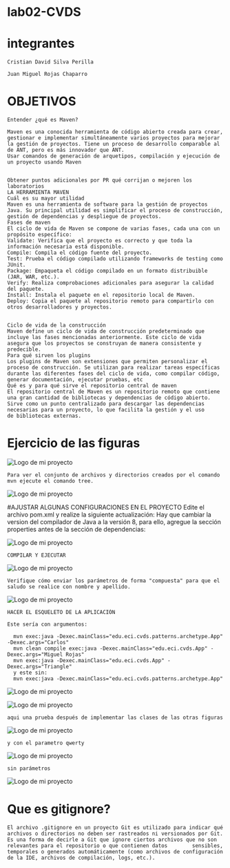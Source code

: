 # lab02-CVDS
# integrantes 
    Cristian David Silva Perilla
  
    Juan Miguel Rojas Chaparro 
  
# OBJETIVOS
    Entender ¿qué es Maven?
    
    Maven es una conocida herramienta de código abierto creada para crear, gestionar e implementar simultáneamente varios proyectos para mejorar la gestión de proyectos. Tiene un proceso de desarrollo comparable al de ANT, pero es más innovador que ANT.
    Usar comandos de generación de arquetipos, compilación y ejecución de un proyecto usando Maven
    
    
    Obtener puntos adicionales por PR qué corrijan o mejoren los laboratorios
    LA HERRAMIENTA MAVEN
    Cuál es su mayor utilidad
    Maven es una herramienta de software para la gestión de proyectos Java. Su principal utilidad es simplificar el proceso de construcción, gestión de dependencias y despliegue de proyectos.
    Fases de maven
    El ciclo de vida de Maven se compone de varias fases, cada una con un propósito específico:
    Validate: Verifica que el proyecto es correcto y que toda la información necesaria está disponible.
    Compile: Compila el código fuente del proyecto.
    Test: Prueba el código compilado utilizando frameworks de testing como JUnit.
    Package: Empaqueta el código compilado en un formato distribuible (JAR, WAR, etc.).
    Verify: Realiza comprobaciones adicionales para asegurar la calidad del paquete.
    Install: Instala el paquete en el repositorio local de Maven.
    Deploy: Copia el paquete al repositorio remoto para compartirlo con otros desarrolladores y proyectos.
    
    
    Ciclo de vida de la construcción
    Maven define un ciclo de vida de construcción predeterminado que incluye las fases mencionadas anteriormente. Este ciclo de vida asegura que los proyectos se construyan de manera consistente y predecible.
    Para qué sirven los plugins
    Los plugins de Maven son extensiones que permiten personalizar el proceso de construcción. Se utilizan para realizar tareas específicas durante las diferentes fases del ciclo de vida, como compilar código, generar documentación, ejecutar pruebas, etc
    Qué es y para qué sirve el repositorio central de maven
    El repositorio central de Maven es un repositorio remoto que contiene una gran cantidad de bibliotecas y dependencias de código abierto. Sirve como un punto centralizado para descargar las dependencias necesarias para un proyecto, lo que facilita la gestión y el uso     de bibliotecas externas.
  # Ejercicio de las figuras 

   ![Logo de mi proyecto](images02/Imagen1.png)
    
    Para ver el conjunto de archivos y directorios creados por el comando mvn ejecute el comando tree.
    
  ![Logo de mi proyecto](images02/Imagen2.png)
  
#AJUSTAR ALGUNAS CONFIGURACIONES EN EL PROYECTO
    Edite el archivo pom.xml y realize la siguiente actualización:
    Hay que cambiar la version del compilador de Java a la versión 8, para ello, agregue la sección properties antes de la sección de dependencias:
    
  ![Logo de mi proyecto](images02/Imagen3.png)
      
    COMPILAR Y EJECUTAR
    
  ![Logo de mi proyecto](images02/Imagen4.png)
    
    Verifique cómo enviar los parámetros de forma "compuesta" para que el saludo se realice con nombre y apellido.
      
  ![Logo de mi proyecto](images02/Imagen5.png)
    
    HACER EL ESQUELETO DE LA APLICACIÓN
    
    Este sería con argumentos:
    
      mvn exec:java -Dexec.mainClass="edu.eci.cvds.patterns.archetype.App" -Dexec.args="Carlos"
      mvn clean compile exec:java -Dexec.mainClass="edu.eci.cvds.App" -Dexec.args="Miguel Rojas"
      mvn exec:java -Dexec.mainClass="edu.eci.cvds.App" -Dexec.args="Triangle"
      y este sin:
      mvn exec:java -Dexec.mainClass="edu.eci.cvds.patterns.archetype.App"
      
  ![Logo de mi proyecto](images02/Imagen6.png)
    
  ![Logo de mi proyecto](images02/Imagen7.png)
    
    aqui una prueba después de implementar las clases de las otras figuras 
    
  ![Logo de mi proyecto](images02/Imagen8.png)
    
    y con el parametro qwerty 
    
  ![Logo de mi proyecto](images02/Imagen9.png)
    
    sin parámetros 
    
  ![Logo de mi proyecto](images02/Imagen10.png)
  
# Que es gitignore?
    
    El archivo .gitignore en un proyecto Git es utilizado para indicar qué archivos o directorios no deben ser rastreados ni versionados por Git. Es una forma de decirle a Git que ignore ciertos archivos que no son relevantes para el repositorio o que contienen datos        sensibles, temporales o generados automáticamente (como archivos de configuración de la IDE, archivos de compilación, logs, etc.).


    

  
  
